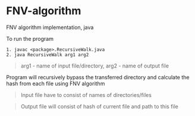 # FNV-algorithm
FNV algorithm implementation, java

To run the program

    1. javac <package>.RecursiveWalk.java
    2. java RecursiveWalk arg1 arg2
> arg1 - name of input file/directory, arg2 - name of output file

Program will recursively bypass the transferred directory and calculate the hash from each file using FNV algorithm

> Input file have to consist of names of directories/files

> Output file will consist of hash of current file and path to this file

